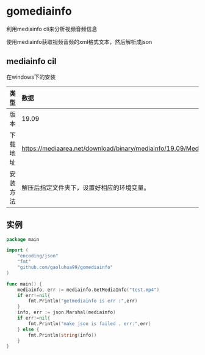 # gomediainfo

利用mediainfo cli来分析视频音频信息

使用mediainfo获取视频音频的xml格式文本，然后解析成json

## mediainfo cil

在windows下的安装

| 类型     | 数据                                                         |
| -------- | :----------------------------------------------------------- |
| 版   本  | 19.09                                                        |
| 下载地址 | https://mediaarea.net/download/binary/mediainfo/19.09/MediaInfo_CLI_19.09_Windows_x64.zip |
| 安装方法 | 解压后指定文件夹下，设置好相应的环境变量。                   |

## 实例

```go
package main

import (
	"encoding/json"
	"fmt"
	"github.com/gaoluhua99/gomediainfo"
)

func main() {
	mediainfo, err := mediainfo.GetMediaInfo("test.mp4")
	if err!=nil{
		fmt.Println("getmediainfo is err :",err)
	}
	info, err := json.Marshal(mediainfo)
	if err!=nil{
		fmt.Println("make json is failed . err:",err)
	} else {
		fmt.Println(string(info))
	}
}
```

